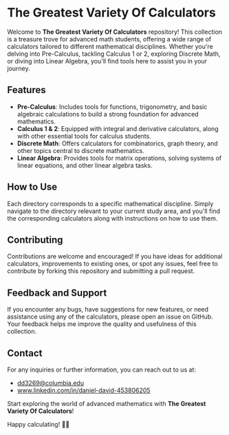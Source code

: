 # The Greatest Variety Of Calculators

Welcome to **The Greatest Variety Of Calculators** repository! This collection is a treasure trove for advanced math students, offering a wide range of calculators tailored to different mathematical disciplines. Whether you're delving into Pre-Calculus, tackling Calculus 1 or 2, exploring Discrete Math, or diving into Linear Algebra, you'll find tools here to assist you in your journey.

## Features

- **Pre-Calculus**: Includes tools for functions, trigonometry, and basic algebraic calculations to build a strong foundation for advanced mathematics.
- **Calculus 1 & 2**: Equipped with integral and derivative calculators, along with other essential tools for calculus students.
- **Discrete Math**: Offers calculators for combinatorics, graph theory, and other topics central to discrete mathematics.
- **Linear Algebra**: Provides tools for matrix operations, solving systems of linear equations, and other linear algebra tasks.

## How to Use

Each directory corresponds to a specific mathematical discipline. Simply navigate to the directory relevant to your current study area, and you'll find the corresponding calculators along with instructions on how to use them.

## Contributing

Contributions are welcome and encouraged! If you have ideas for additional calculators, improvements to existing ones, or spot any issues, feel free to contribute by forking this repository and submitting a pull request.

## Feedback and Support

If you encounter any bugs, have suggestions for new features, or need assistance using any of the calculators, please open an issue on GitHub. Your feedback helps me improve the quality and usefulness of this collection.

## Contact

For any inquiries or further information, you can reach out to us at:
 - dd3269@columbia.edu
 - www.linkedin.com/in/daniel-david-453806205
   

Start exploring the world of advanced mathematics with **The Greatest Variety Of Calculators**!

Happy calculating! 🧮✨
